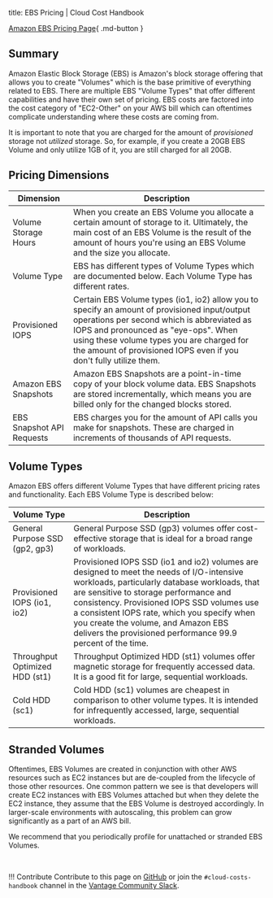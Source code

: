 title: EBS Pricing | Cloud Cost Handbook

[Amazon EBS Pricing Page](https://aws.amazon.com/ebs/pricing/){ .md-button }

## Summary

Amazon Elastic Block Storage (EBS) is Amazon's block storage offering that allows you to create "Volumes" which is the base primitive of everything related to EBS. There are multiple EBS "Volume Types" that offer different capabilities and have their own set of pricing. EBS costs are factored into the cost category of "EC2-Other" on your AWS bill which can oftentimes complicate understanding where these costs are coming from. 

It is important to note that you are charged for the amount of _provisioned_ storage not _utilized_ storage. So, for example, if you create a 20GB EBS Volume and only utilize 1GB of it, you are still charged for all 20GB. 

## Pricing Dimensions

| Dimension | Description |
|--------|--------|
| Volume Storage Hours | When you create an EBS Volume you allocate a certain amount of storage to it. Ultimately, the main cost of an EBS Volume is the result of the amount of hours you're using an EBS Volume and the size you allocate. |
| Volume Type | EBS has different types of Volume Types which are documented below. Each Volume Type has different rates. |
| Provisioned IOPS | Certain EBS Volume types (io1, io2) allow you to specify an amount of provisioned input/output operations per second which is abbreviated as IOPS and pronounced as "eye-ops". When using these volume types you are charged for the amount of provisioned IOPS even if you don't fully utilize them. |
| Amazon EBS Snapshots | Amazon EBS Snapshots are a point-in-time copy of your block volume data. EBS Snapshots are stored incrementally, which means you are billed only for the changed blocks stored. |
| EBS Snapshot API Requests | EBS charges you for the amount of API calls you make for snapshots. These are charged in increments of thousands of API requests. | 


## Volume Types

Amazon EBS offers different Volume Types that have different pricing rates and functionality. Each EBS Volume Type is described below:

| Volume Type | Description |
|------|-----|
| General Purpose SSD (gp2, gp3) | General Purpose SSD (gp3) volumes offer cost-effective storage that is ideal for a broad range of workloads. |
| Provisioned IOPS (io1, io2) | Provisioned IOPS SSD (io1 and io2) volumes are designed to meet the needs of I/O-intensive workloads, particularly database workloads, that are sensitive to storage performance and consistency. Provisioned IOPS SSD volumes use a consistent IOPS rate, which you specify when you create the volume, and Amazon EBS delivers the provisioned performance 99.9 percent of the time. |
| Throughput Optimized HDD (st1) | Throughput Optimized HDD (st1) volumes offer magnetic storage for frequently accessed data. It is a good fit for large, sequential workloads. | 
| Cold HDD (sc1) | Cold HDD (sc1) volumes are cheapest in comparison to other volume types. It is intended for infrequently accessed, large, sequential workloads. | 

## Stranded Volumes

Oftentimes, EBS Volumes are created in conjunction with other AWS resources such as EC2 instances but are de-coupled from the lifecycle of those other resources. One common pattern we see is that developers will create EC2 instances with EBS Volumes attached but when they delete the EC2 instance, they assume that the EBS Volume is destroyed accordingly. In larger-scale environments with autoscaling, this problem can grow significantly as a part of an AWS bill.

We recommend that you periodically profile for unattached or stranded EBS Volumes.

<br/>

!!! Contribute
    Contribute to this page on [GitHub](https://github.com/vantage-sh/handbook) or join the `#cloud-costs-handbook` channel in the [Vantage Community Slack](https://vantage.sh/slack).